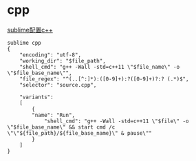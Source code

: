 # cpp
[sublime配置c++](http://www.yalewoo.com/sublime_text_3_gcc.html)  
```
sublime cpp
{
	"encoding": "utf-8",
	"working_dir": "$file_path",
	"shell_cmd": "g++ -Wall -std=c++11 \"$file_name\" -o \"$file_base_name\"",
	"file_regex": "^(..[^:]*):([0-9]+):?([0-9]+)?:? (.*)$",
	"selector": "source.cpp",
 
	"variants": 
	[
		{	
		"name": "Run",
        	"shell_cmd": "g++ -Wall -std=c++11 \"$file\" -o \"$file_base_name\" && start cmd /c \"\"${file_path}/${file_base_name}\" & pause\""
		}
	]
}
```
